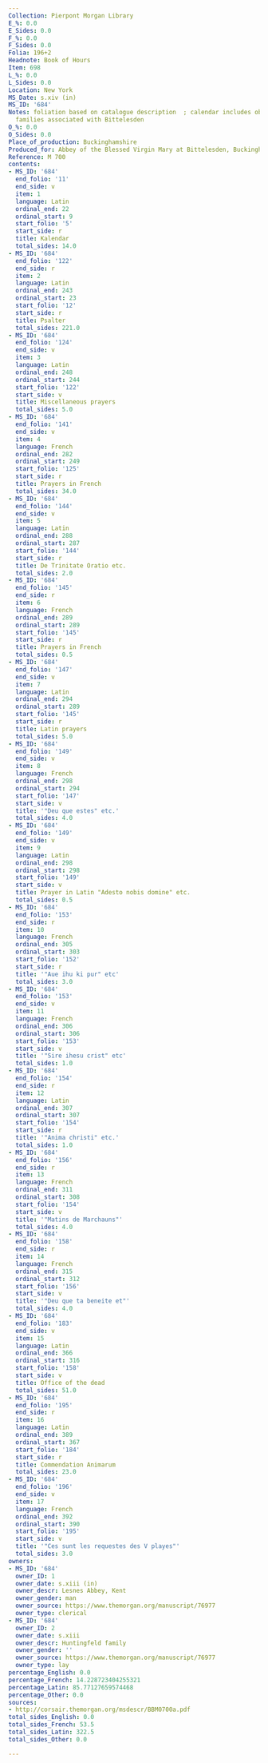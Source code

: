 ```yaml
---
Collection: Pierpont Morgan Library
E_%: 0.0
E_Sides: 0.0
F_%: 0.0
F_Sides: 0.0
Folia: 196+2
Headnote: Book of Hours
Item: 698
L_%: 0.0
L_Sides: 0.0
Location: New York
MS_Date: s.xiv (in)
MS_ID: '684'
Notes: foliation based on catalogue description  ; calendar includes obituaries of
  families associated with Bittelesden
O_%: 0.0
O_Sides: 0.0
Place_of_production: Buckinghamshire
Produced_for: Abbey of the Blessed Virgin Mary at Bittelesden, Buckinghamshire
Reference: M 700
contents:
- MS_ID: '684'
  end_folio: '11'
  end_side: v
  item: 1
  language: Latin
  ordinal_end: 22
  ordinal_start: 9
  start_folio: '5'
  start_side: r
  title: Kalendar
  total_sides: 14.0
- MS_ID: '684'
  end_folio: '122'
  end_side: r
  item: 2
  language: Latin
  ordinal_end: 243
  ordinal_start: 23
  start_folio: '12'
  start_side: r
  title: Psalter
  total_sides: 221.0
- MS_ID: '684'
  end_folio: '124'
  end_side: v
  item: 3
  language: Latin
  ordinal_end: 248
  ordinal_start: 244
  start_folio: '122'
  start_side: v
  title: Miscellaneous prayers
  total_sides: 5.0
- MS_ID: '684'
  end_folio: '141'
  end_side: v
  item: 4
  language: French
  ordinal_end: 282
  ordinal_start: 249
  start_folio: '125'
  start_side: r
  title: Prayers in French
  total_sides: 34.0
- MS_ID: '684'
  end_folio: '144'
  end_side: v
  item: 5
  language: Latin
  ordinal_end: 288
  ordinal_start: 287
  start_folio: '144'
  start_side: r
  title: De Trinitate Oratio etc.
  total_sides: 2.0
- MS_ID: '684'
  end_folio: '145'
  end_side: r
  item: 6
  language: French
  ordinal_end: 289
  ordinal_start: 289
  start_folio: '145'
  start_side: r
  title: Prayers in French
  total_sides: 0.5
- MS_ID: '684'
  end_folio: '147'
  end_side: v
  item: 7
  language: Latin
  ordinal_end: 294
  ordinal_start: 289
  start_folio: '145'
  start_side: r
  title: Latin prayers
  total_sides: 5.0
- MS_ID: '684'
  end_folio: '149'
  end_side: v
  item: 8
  language: French
  ordinal_end: 298
  ordinal_start: 294
  start_folio: '147'
  start_side: v
  title: '"Deu que estes" etc.'
  total_sides: 4.0
- MS_ID: '684'
  end_folio: '149'
  end_side: v
  item: 9
  language: Latin
  ordinal_end: 298
  ordinal_start: 298
  start_folio: '149'
  start_side: v
  title: Prayer in Latin "Adesto nobis domine" etc.
  total_sides: 0.5
- MS_ID: '684'
  end_folio: '153'
  end_side: r
  item: 10
  language: French
  ordinal_end: 305
  ordinal_start: 303
  start_folio: '152'
  start_side: r
  title: '"Aue ihu ki pur" etc'
  total_sides: 3.0
- MS_ID: '684'
  end_folio: '153'
  end_side: v
  item: 11
  language: French
  ordinal_end: 306
  ordinal_start: 306
  start_folio: '153'
  start_side: v
  title: '"Sire ihesu crist" etc'
  total_sides: 1.0
- MS_ID: '684'
  end_folio: '154'
  end_side: r
  item: 12
  language: Latin
  ordinal_end: 307
  ordinal_start: 307
  start_folio: '154'
  start_side: r
  title: '"Anima christi" etc.'
  total_sides: 1.0
- MS_ID: '684'
  end_folio: '156'
  end_side: r
  item: 13
  language: French
  ordinal_end: 311
  ordinal_start: 308
  start_folio: '154'
  start_side: v
  title: '"Matins de Marchauns"'
  total_sides: 4.0
- MS_ID: '684'
  end_folio: '158'
  end_side: r
  item: 14
  language: French
  ordinal_end: 315
  ordinal_start: 312
  start_folio: '156'
  start_side: v
  title: '"Deu que ta beneite et"'
  total_sides: 4.0
- MS_ID: '684'
  end_folio: '183'
  end_side: v
  item: 15
  language: Latin
  ordinal_end: 366
  ordinal_start: 316
  start_folio: '158'
  start_side: v
  title: Office of the dead
  total_sides: 51.0
- MS_ID: '684'
  end_folio: '195'
  end_side: r
  item: 16
  language: Latin
  ordinal_end: 389
  ordinal_start: 367
  start_folio: '184'
  start_side: r
  title: Commendation Animarum
  total_sides: 23.0
- MS_ID: '684'
  end_folio: '196'
  end_side: v
  item: 17
  language: French
  ordinal_end: 392
  ordinal_start: 390
  start_folio: '195'
  start_side: v
  title: '"Ces sunt les requestes des V playes"'
  total_sides: 3.0
owners:
- MS_ID: '684'
  owner_ID: 1
  owner_date: s.xiii (in)
  owner_descr: Lesnes Abbey, Kent
  owner_gender: man
  owner_source: https://www.themorgan.org/manuscript/76977
  owner_type: clerical
- MS_ID: '684'
  owner_ID: 2
  owner_date: s.xiii
  owner_descr: Huntingfeld family
  owner_gender: ''
  owner_source: https://www.themorgan.org/manuscript/76977
  owner_type: lay
percentage_English: 0.0
percentage_French: 14.228723404255321
percentage_Latin: 85.77127659574468
percentage_Other: 0.0
sources:
- http://corsair.themorgan.org/msdescr/BBM0700a.pdf
total_sides_English: 0.0
total_sides_French: 53.5
total_sides_Latin: 322.5
total_sides_Other: 0.0

---
```

